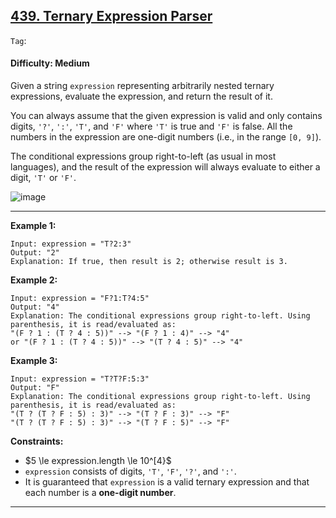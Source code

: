 ## [439. Ternary Expression Parser](https://leetcode.com/problems/ternary-expression-parser/)

```Tag```: 

#### Difficulty: Medium

Given a string ```expression``` representing arbitrarily nested ternary expressions, evaluate the expression, and return the result of it.

You can always assume that the given expression is valid and only contains digits, ```'?'```, ```':'```, ```'T'```, and ```'F'``` where ```'T'``` is true and ```'F'``` is false. All the numbers in the expression are one-digit numbers (i.e., in the range ```[0, 9]```).

The conditional expressions group right-to-left (as usual in most languages), and the result of the expression will always evaluate to either a digit, ```'T'``` or ```'F'```.

![image](https://github.com/quananhle/Python/assets/35042430/963d52dc-1c30-4713-9099-439456b1f4df)

---

__Example 1:__
```
Input: expression = "T?2:3"
Output: "2"
Explanation: If true, then result is 2; otherwise result is 3.
```

__Example 2:__
```
Input: expression = "F?1:T?4:5"
Output: "4"
Explanation: The conditional expressions group right-to-left. Using parenthesis, it is read/evaluated as:
"(F ? 1 : (T ? 4 : 5))" --> "(F ? 1 : 4)" --> "4"
or "(F ? 1 : (T ? 4 : 5))" --> "(T ? 4 : 5)" --> "4"
```

__Example 3:__
```
Input: expression = "T?T?F:5:3"
Output: "F"
Explanation: The conditional expressions group right-to-left. Using parenthesis, it is read/evaluated as:
"(T ? (T ? F : 5) : 3)" --> "(T ? F : 3)" --> "F"
"(T ? (T ? F : 5) : 3)" --> "(T ? F : 5)" --> "F"
```

__Constraints:__

- $5 \le expression.length \le 10^[4}$
- ```expression``` consists of digits, ```'T'```, ```'F'```, ```'?'```, and ```':'```.
- It is guaranteed that ```expression``` is a valid ternary expression and that each number is a __one-digit number__.

---
